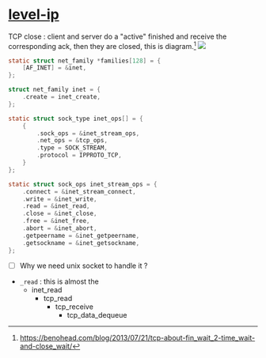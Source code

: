 # [level-ip](https://github.com/saminiir/level-ip)

TCP close : client and server do a "active" finished and receive the corresponding ack, then they are closed, this is diagram.[^1]
![](https://benohead.com/wp-content/uploads/2013/07/TCP-CLOSE_WAIT.png)

```c
static struct net_family *families[128] = {
    [AF_INET] = &inet,
};

struct net_family inet = {
    .create = inet_create,
};

static struct sock_type inet_ops[] = {
    {
        .sock_ops = &inet_stream_ops,
        .net_ops = &tcp_ops,
        .type = SOCK_STREAM,
        .protocol = IPPROTO_TCP,
    }
};

static struct sock_ops inet_stream_ops = {
    .connect = &inet_stream_connect,
    .write = &inet_write,
    .read = &inet_read,
    .close = &inet_close,
    .free = &inet_free,
    .abort = &inet_abort,
    .getpeername = &inet_getpeername,
    .getsockname = &inet_getsockname,
};
```

- [ ] Why we need unix socket to handle it ?

- `_read` : this is almost the
  - inet_read
    - tcp_read
      - tcp_receive
        - tcp_data_dequeue

[^1]: https://benohead.com/blog/2013/07/21/tcp-about-fin_wait_2-time_wait-and-close_wait/
